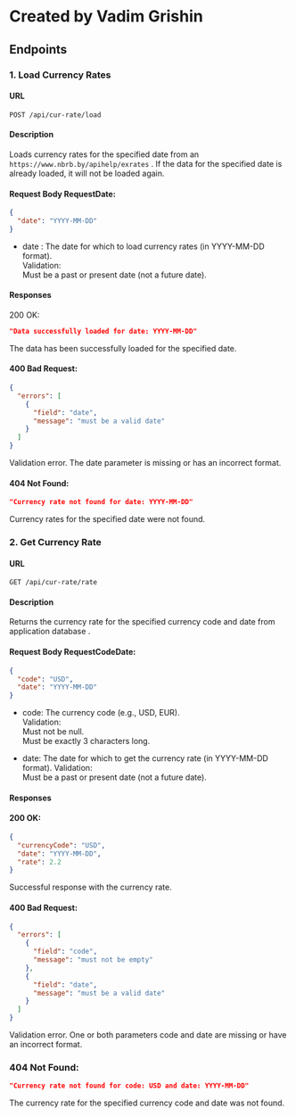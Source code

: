 # Created by Vadim Grishin


## Endpoints

### 1. Load Currency Rates

#### URL
`POST /api/cur-rate/load`

#### Description
Loads currency rates for the specified date from an 
`https://www.nbrb.by/apihelp/exrates`
. If the data for the specified date is already loaded, it will not be loaded again.

#### Request Body RequestDate:
```json
{
  "date": "YYYY-MM-DD"
}
```
-  date  : The date for which to load currency rates (in YYYY-MM-DD format).  
     Validation:  
   Must be a past or present date (not a future date).  

#### Responses
200 OK:

```json
"Data successfully loaded for date: YYYY-MM-DD"
```  
The data has been successfully loaded for the specified date.

#### 400 Bad Request:

```json
{
  "errors": [
    {
      "field": "date",
      "message": "must be a valid date"
    }
  ]
}
``` 
Validation error. The date parameter is missing or has an incorrect format.

#### 404 Not Found:

```json
"Currency rate not found for date: YYYY-MM-DD"
```
Currency rates for the specified date were not found.

### 2. Get Currency Rate
#### URL
`GET /api/cur-rate/rate`

#### Description
Returns the currency rate for the specified currency code and date from application database .

#### Request Body RequestCodeDate:
```json
{
  "code": "USD",
  "date": "YYYY-MM-DD"
}
```
- code: The currency code (e.g., USD, EUR).  
Validation:  
Must not be null.  
Must be exactly 3 characters long. 
  
- date: The date for which to get the currency rate (in YYYY-MM-DD format).
  Validation:  
Must be a past or present date (not a future date).

#### Responses  
####  200 OK: 

```json
{
  "currencyCode": "USD",
  "date": "YYYY-MM-DD",
  "rate": 2.2
}
```
Successful response with the currency rate.

#### 400 Bad Request: 

```json
{
  "errors": [
    {
      "field": "code",
      "message": "must not be empty"
    },
    {
      "field": "date",
      "message": "must be a valid date"
    }
  ]
}
``` 
Validation error. One or both parameters code and date are missing or have an incorrect format.

### 404 Not Found: 

``` json
"Currency rate not found for code: USD and date: YYYY-MM-DD"
``` 
The currency rate for the specified currency code and date was not found.

